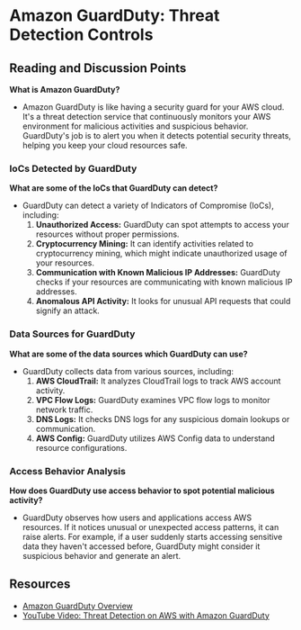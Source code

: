 # Amazon GuardDuty: Threat Detection Controls

## Reading and Discussion Points

**What is Amazon GuardDuty?**
- Amazon GuardDuty is like having a security guard for your AWS cloud. It's a threat detection service that continuously monitors your AWS environment for malicious activities and suspicious behavior. GuardDuty's job is to alert you when it detects potential security threats, helping you keep your cloud resources safe.

### IoCs Detected by GuardDuty
**What are some of the IoCs that GuardDuty can detect?**
- GuardDuty can detect a variety of Indicators of Compromise (IoCs), including:
  1. **Unauthorized Access:** GuardDuty can spot attempts to access your resources without proper permissions.
  2. **Cryptocurrency Mining:** It can identify activities related to cryptocurrency mining, which might indicate unauthorized usage of your resources.
  3. **Communication with Known Malicious IP Addresses:** GuardDuty checks if your resources are communicating with known malicious IP addresses.
  4. **Anomalous API Activity:** It looks for unusual API requests that could signify an attack.

### Data Sources for GuardDuty
**What are some of the data sources which GuardDuty can use?**
- GuardDuty collects data from various sources, including:
  1. **AWS CloudTrail:** It analyzes CloudTrail logs to track AWS account activity.
  2. **VPC Flow Logs:** GuardDuty examines VPC flow logs to monitor network traffic.
  3. **DNS Logs:** It checks DNS logs for any suspicious domain lookups or communication.
  4. **AWS Config:** GuardDuty utilizes AWS Config data to understand resource configurations.

### Access Behavior Analysis
**How does GuardDuty use access behavior to spot potential malicious activity?**
- GuardDuty observes how users and applications access AWS resources. If it notices unusual or unexpected access patterns, it can raise alerts. For example, if a user suddenly starts accessing sensitive data they haven't accessed before, GuardDuty might consider it suspicious behavior and generate an alert.

## Resources
- [Amazon GuardDuty Overview](https://docs.aws.amazon.com/guardduty/latest/ug/what-is-guardduty.html)
- [YouTube Video: Threat Detection on AWS with Amazon GuardDuty ](https://www.youtube.com/watch?v=czsuZXQvD8E)
